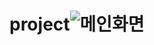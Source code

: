# project![메인화면](https://user-images.githubusercontent.com/109931279/180731324-a5a1e18e-6df9-4c0a-acb3-56c342f187be.png)
